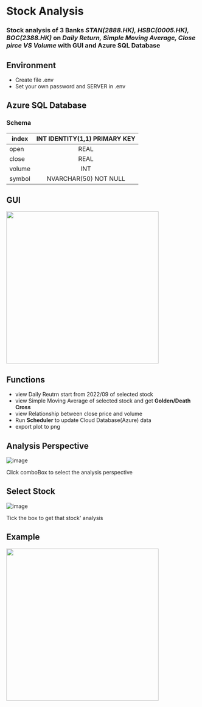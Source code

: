 # Stock Analysis
### Stock analysis of 3 Banks *STAN(2888.HK), HSBC(0005.HK), BOC(2388.HK)* on *Daily Return, Simple Moving Average, Close pirce VS Volume* with GUI and Azure SQL Database
## Environment
-  Create file .env
-  Set your own password and SERVER in .env
## Azure SQL Database
### Schema
| **index**     | **INT IDENTITY(1,1) PRIMARY KEY** |
| ------------- |:-------------:|
| open          | REAL          |
| close         | REAL          |
| volume        | INT           |
| symbol        | NVARCHAR(50) NOT NULL      |

## GUI
<img src="https://github.com/user-attachments/assets/92f733e4-5009-435b-b0be-9cedd1641571" height=400 />

## Functions
- view Daily Reutrn start from 2022/09 of selected stock
- view Simple Moving Average of selected stock and get **Golden/Death Cross**
- view Relationship between close price and volume
- Run **Scheduler** to update Cloud Database(Azure) data
- export plot to png

## Analysis Perspective
<img alt="image" src="https://github.com/user-attachments/assets/b419bbef-ab0d-443d-883b-8181b082c5fe" />

Click comboBox to select the analysis perspective

## Select Stock
<img alt="image" src="https://github.com/user-attachments/assets/86340432-f896-4fd4-9cd6-ac4089e7aacb" />

Tick the box to get that stock' analysis

## Example
<img src="https://github.com/user-attachments/assets/8b424fae-ffc1-4c91-bd0a-6bd5baabf86b" height=400 />




